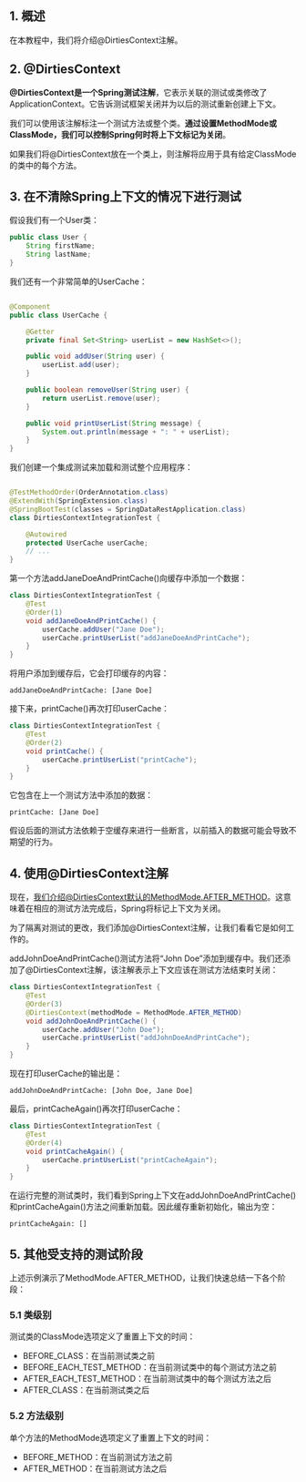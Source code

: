## 1. 概述

在本教程中，我们将介绍@DirtiesContext注解。

## 2. @DirtiesContext

**@DirtiesContext是一个Spring测试注解**，它表示关联的测试或类修改了ApplicationContext。它告诉测试框架关闭并为以后的测试重新创建上下文。

我们可以使用该注解标注一个测试方法或整个类。**通过设置MethodMode或ClassMode，我们可以控制Spring何时将上下文标记为关闭**。

如果我们将@DirtiesContext放在一个类上，则注解将应用于具有给定ClassMode的类中的每个方法。

## 3. 在不清除Spring上下文的情况下进行测试

假设我们有一个User类：

```java
public class User {
    String firstName;
    String lastName;
}
```

我们还有一个非常简单的UserCache：

```java

@Component
public class UserCache {

    @Getter
    private final Set<String> userList = new HashSet<>();

    public void addUser(String user) {
        userList.add(user);
    }

    public boolean removeUser(String user) {
        return userList.remove(user);
    }

    public void printUserList(String message) {
        System.out.println(message + ": " + userList);
    }
}
```

我们创建一个集成测试来加载和测试整个应用程序：

```java

@TestMethodOrder(OrderAnnotation.class)
@ExtendWith(SpringExtension.class)
@SpringBootTest(classes = SpringDataRestApplication.class)
class DirtiesContextIntegrationTest {

    @Autowired
    protected UserCache userCache;
    // ...
}
```

第一个方法addJaneDoeAndPrintCache()向缓存中添加一个数据：

```java
class DirtiesContextIntegrationTest {
    @Test
    @Order(1)
    void addJaneDoeAndPrintCache() {
        userCache.addUser("Jane Doe");
        userCache.printUserList("addJaneDoeAndPrintCache");
    }
}
```

将用户添加到缓存后，它会打印缓存的内容：

```
addJaneDoeAndPrintCache: [Jane Doe]
```

接下来，printCache()再次打印userCache：

```java
class DirtiesContextIntegrationTest {
    @Test
    @Order(2)
    void printCache() {
        userCache.printUserList("printCache");
    }
}
```

它包含在上一个测试方法中添加的数据：

```
printCache: [Jane Doe]
```

假设后面的测试方法依赖于空缓存来进行一些断言，以前插入的数据可能会导致不期望的行为。

## 4. 使用@DirtiesContext注解

现在，我们介绍@DirtiesContext默认的MethodMode.AFTER_METHOD。这意味着在相应的测试方法完成后，Spring将标记上下文为关闭。

为了隔离对测试的更改，我们添加@DirtiesContext注解，让我们看看它是如何工作的。

addJohnDoeAndPrintCache()测试方法将“John Doe”添加到缓存中。我们还添加了@DirtiesContext注解，该注解表示上下文应该在测试方法结束时关闭：

```java
class DirtiesContextIntegrationTest {
    @Test
    @Order(3)
    @DirtiesContext(methodMode = MethodMode.AFTER_METHOD)
    void addJohnDoeAndPrintCache() {
        userCache.addUser("John Doe");
        userCache.printUserList("addJohnDoeAndPrintCache");
    }
}
```

现在打印userCache的输出是：

```
addJohnDoeAndPrintCache: [John Doe, Jane Doe]
```

最后，printCacheAgain()再次打印userCache：

```java
class DirtiesContextIntegrationTest {
    @Test
    @Order(4)
    void printCacheAgain() {
        userCache.printUserList("printCacheAgain");
    }
}
```

在运行完整的测试类时，我们看到Spring上下文在addJohnDoeAndPrintCache()和printCacheAgain()方法之间重新加载。因此缓存重新初始化，输出为空：

```
printCacheAgain: []
```

## 5. 其他受支持的测试阶段

上述示例演示了MethodMode.AFTER_METHOD，让我们快速总结一下各个阶段：

### 5.1 类级别

测试类的ClassMode选项定义了重置上下文的时间：

+ BEFORE_CLASS：在当前测试类之前
+ BEFORE_EACH_TEST_METHOD：在当前测试类中的每个测试方法之前
+ AFTER_EACH_TEST_METHOD：在当前测试类中的每个测试方法之后
+ AFTER_CLASS：在当前测试类之后

### 5.2 方法级别

单个方法的MethodMode选项定义了重置上下文的时间：

+ BEFORE_METHOD：在当前测试方法之前
+ AFTER_METHOD：在当前测试方法之后